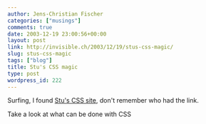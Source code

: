 ```yaml
---
author: Jens-Christian Fischer
categories: ["musings"]
comments: true
date: 2003-12-19 23:00:56+00:00
layout: post
link: http://invisible.ch/2003/12/19/stus-css-magic/
slug: stus-css-magic
tags: ["blog"]
title: Stu's CSS magic
type: post
wordpress_id: 222
---
```


Surfing, I found [Stu's CSS site](http://www.s7u.co.uk/index.html), don't remember who had the link.

Take a look at what can be done with CSS
